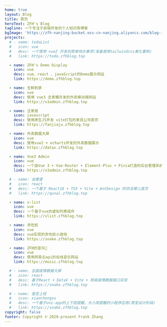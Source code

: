 ```yaml
---
home: true
layout: Blog
title: 首页
heroText: ZFH's Blog
tagline: 一个专注于前端开发的个人知识库博客
bgImage: 'https://zfh-nanjing-bucket.oss-cn-nanjing.aliyuncs.com/blog-images/bg.jpg'
projects:
  # - name: todoList
  #   icon: vue
  #   desc: 一个使用 vue2 开发的简单待办事项(准备使用tailwindcss美化重构)
  #   link: https://todo.zfhblog.top

  - name: ZFH's Demo Display
    icon: vue
    desc: vue、react 、javaScript的Demo展示网站
    link: https://demo.zfhblog.top

  - name: 生鲜到家
    icon: vue
    desc: 使用 vue3 全家桶开发的外卖移动端网站
    link: https://v3admin.zfhblog.top

  - name: 泛家居
    icon: javascript
    desc: 使用原生JS开发 vite打包的家具公司首页
    link: https://fanjiaju.zfhblog.top

  - name: 外卖数据大屏
    icon: vue
    desc: 使用vue2 + echarts开发的外卖数据展示
    link: https://datav.zfhblog.top

  - name: Vue3 Admin
    icon: vue
    desc: 一个由Vue 3 + Vue-Router + Element-Plus + Pinia打造的后台管理系统
    link: https://v3admin.zfhblog.top

  # - name: 去哪里
  #   icon: react
  #   desc: 一个基于 React18 + TSX + Vite + AntDesign 的仿去哪儿首页
  #   link: https://qunal.zfhblog.top

  - name: v-list
    icon: vue
    desc: 一个基于vue的虚拟列表组件
    link: https://vlist.zfhblog.top

  - name: 贪吃蛇
    icon: vue
    desc: vue实现的贪吃蛇小游戏
    link: https://snake.zfhblog.top

  - name: ZFH的音乐🎵
    icon: vue
    desc: 使用网易云api的在线音乐网站
    link: https://music.zfhblog.top

  # - name: 全国疫情数据大屏
  #   icon: react
  #   desc: 基于React + DataV + Vite + 网易疫情数据接口实现
  #   link: https://snake.zfhblog.top

  # - name: 是否上班
  #   icon: xiaochengxu
  #   desc: 一个基于uni-app的上下班提醒，大小周提醒的小程序应用(原型设计阶段)
  #   link: https://snake.zfhblog.top
copyright: false
footer: Copyright © 2020-present Frank Zhang
---
```

